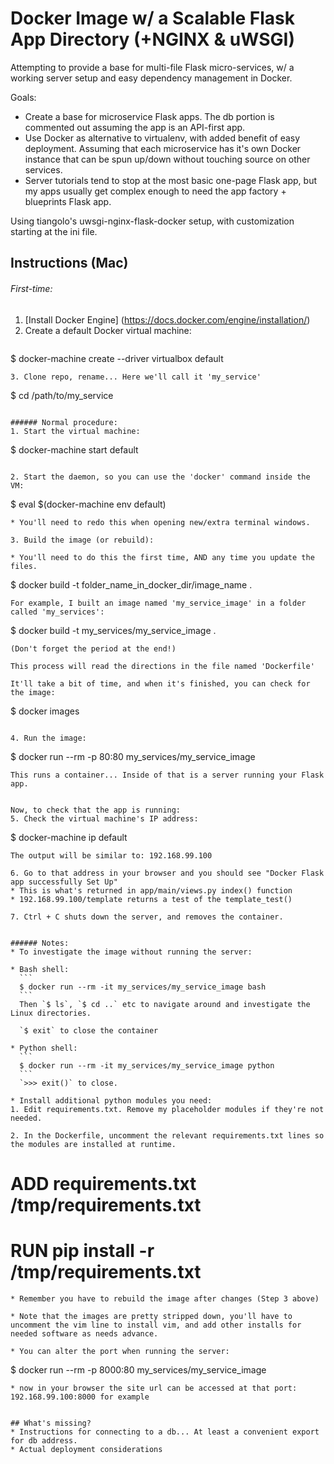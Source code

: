 # Docker Image w/ a Scalable Flask App Directory (+NGINX & uWSGI)

Attempting to provide a base for multi-file Flask micro-services, w/ a working server setup and easy dependency management in Docker.

Goals:
* Create a base for microservice Flask apps. The db portion is commented out assuming the app is an API-first app.
* Use Docker as alternative to virtualenv, with added benefit of easy deployment. Assuming that each microservice has it's own Docker instance that can be spun up/down without touching source on other services.
* Server tutorials tend to stop at the most basic one-page Flask app, but my apps usually get complex enough to need the app factory + blueprints Flask app.

Using tiangolo's uwsgi-nginx-flask-docker setup, with customization starting at the ini file.

## Instructions (Mac)
###### First-time:
1. [Install Docker Engine] (https://docs.docker.com/engine/installation/)
2. Create a default Docker virtual machine:
   ```
$ docker-machine create --driver virtualbox default
   ```
3. Clone repo, rename... Here we'll call it 'my_service'
   ```
$ cd /path/to/my_service
   ```

###### Normal procedure:
1. Start the virtual machine:
   ```
   $ docker-machine start default
   ```
   
2. Start the daemon, so you can use the 'docker' command inside the VM:
  ```
   $ eval $(docker-machine env default)
  ```
  * You'll need to redo this when opening new/extra terminal windows.
   
3. Build the image (or rebuild):

  * You'll need to do this the first time, AND any time you update the files.
   ```
   $ docker build -t folder_name_in_docker_dir/image_name .
   ```
   For example, I built an image named 'my_service_image' in a folder called 'my_services':
   ```
   $ docker build -t my_services/my_service_image .
   ```
   (Don't forget the period at the end!)
   
   This process will read the directions in the file named 'Dockerfile'
   
   It'll take a bit of time, and when it's finished, you can check for the image:
   ```
   $ docker images
   ```
   
4. Run the image:
   ```
   $ docker run --rm -p 80:80 my_services/my_service_image
   ```
   This runs a container... Inside of that is a server running your Flask app.
   
   
   Now, to check that the app is running:
5. Check the virtual machine's IP address:
   ```
   $ docker-machine ip default
   ```
   The output will be similar to: 192.168.99.100
   
6. Go to that address in your browser and you should see "Docker Flask app successfully Set Up"
  * This is what's returned in app/main/views.py index() function
  * 192.168.99.100/template returns a test of the template_test()
   
7. Ctrl + C shuts down the server, and removes the container.


###### Notes:
* To investigate the image without running the server:
  
  * Bash shell:
     ```
     $ docker run --rm -it my_services/my_service_image bash
     ```
     Then `$ ls`, `$ cd ..` etc to navigate around and investigate the Linux directories.
   
     `$ exit` to close the container
     
  * Python shell:
     ```
     $ docker run --rm -it my_services/my_service_image python
     ```
     `>>> exit()` to close.
     
* Install additional python modules you need:
  1. Edit requirements.txt. Remove my placeholder modules if they're not needed.
   
  2. In the Dockerfile, uncomment the relevant requirements.txt lines so the modules are installed at runtime.
   ```
   # ADD requirements.txt /tmp/requirements.txt

   # RUN pip install -r /tmp/requirements.txt
   ```
   * Remember you have to rebuild the image after changes (Step 3 above)
   
* Note that the images are pretty stripped down, you'll have to uncomment the vim line to install vim, and add other installs for needed software as needs advance.
   
* You can alter the port when running the server:
   ```
   $ docker run --rm -p 8000:80 my_services/my_service_image
   ```
  * now in your browser the site url can be accessed at that port: 192.168.99.100:8000 for example


## What's missing?
* Instructions for connecting to a db... At least a convenient export for db address.
* Actual deployment considerations
